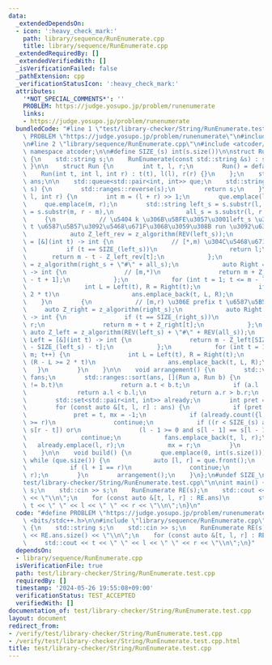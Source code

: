 ```yaml
---
data:
  _extendedDependsOn:
  - icon: ':heavy_check_mark:'
    path: library/sequence/RunEnumerate.cpp
    title: library/sequence/RunEnumerate.cpp
  _extendedRequiredBy: []
  _extendedVerifiedWith: []
  _isVerificationFailed: false
  _pathExtension: cpp
  _verificationStatusIcon: ':heavy_check_mark:'
  attributes:
    '*NOT_SPECIAL_COMMENTS*': ''
    PROBLEM: https://judge.yosupo.jp/problem/runenumerate
    links:
    - https://judge.yosupo.jp/problem/runenumerate
  bundledCode: "#line 1 \"test/library-checker/String/RunEnumerate.test.cpp\"\n#define\
    \ PROBLEM \"https://judge.yosupo.jp/problem/runenumerate\"\n#include <bits/stdc++.h>\n\
    \n#line 2 \"library/sequence/RunEnumerate.cpp\"\n#include <atcoder/string>\nusing\
    \ namespace atcoder;\n\n#define SIZE_(s) int(s.size())\n\nstruct RunEnumerate\
    \ {\n    std::string s;\n    RunEnumerate(const std::string &s) : s(s) { build();\
    \ }\n\n    struct Run {\n        int t, l, r;\n        Run() = default;\n    \
    \    Run(int t, int l, int r) : t(t), l(l), r(r) {}\n    };\n    std::vector<Run>\
    \ ans;\n\n    std::queue<std::pair<int, int>> que;\n    std::string REV(std::string\
    \ s) {\n        std::ranges::reverse(s);\n        return s;\n    }\n    void solve(int\
    \ l, int r) {\n        int m = (l + r) >> 1;\n        que.emplace(l, m);\n   \
    \     que.emplace(m, r);\n        std::string left_s = s.substr(l, m - l), right_s\
    \ = s.substr(m, r - m),\n                    all_s = s.substr(l, r - l);\n   \
    \     {\n            // \u5404 k \u306B\u5BFE\u3057\u3001left_s \u306E suffix\
    \ t \u6587\u5B57\u3092\u5468\u671F\u3068\u3059\u308B run \u3092\u63A2\u3059\n\
    \            auto Z_left_rev = z_algorithm(REV(left_s));\n            auto Left\
    \ = [&](int t) -> int {\n                // [*,m) \u304C\u5468\u671F t\n     \
    \           if (t == SIZE_(left_s))\n                    return l;\n         \
    \       return m - t - Z_left_rev[t];\n            };\n            auto Z_right\
    \ = z_algorithm(right_s + \"#\" + all_s);\n            auto Right = [&](int t)\
    \ -> int {\n                // [m,*)\n                return m + Z_right[r - l\
    \ - t + 1];\n            };\n            for (int t = 1; t <= m - l; t++) {\n\
    \                int L = Left(t), R = Right(t);\n                if (R - L >=\
    \ 2 * t)\n                    ans.emplace_back(t, L, R);\n            }\n    \
    \    }\n        {\n            // [m,r) \u306E prefix t \u6587\u5B57\n       \
    \     auto Z_right = z_algorithm(right_s);\n            auto Right = [&](int t)\
    \ -> int {\n                if (t == SIZE_(right_s))\n                    return\
    \ r;\n                return m + t + Z_right[t];\n            };\n           \
    \ auto Z_left = z_algorithm(REV(left_s) + \"#\" + REV(all_s));\n            auto\
    \ Left = [&](int t) -> int {\n                return m - Z_left[SIZE_(Z_left)\
    \ - SIZE_(left_s) - t];\n            };\n            for (int t = 1; t <= r -\
    \ m; t++) {\n                int L = Left(t), R = Right(t);\n                if\
    \ (R - L >= 2 * t)\n                    ans.emplace_back(t, L, R);\n         \
    \   }\n        }\n    }\n\n    void arrangement() {\n        std::vector<Run>\
    \ fans;\n        std::ranges::sort(ans, [](Run a, Run b) {\n            if (a.t\
    \ != b.t)\n                return a.t < b.t;\n            if (a.l != b.l)\n  \
    \              return a.l < b.l;\n            return a.r > b.r;\n        });\n\
    \        std::set<std::pair<int, int>> already;\n        int pret = -1, mx;\n\
    \        for (const auto &[t, l, r] : ans) {\n            if (pret != t)\n   \
    \             pret = t, mx = -1;\n            if (already.count({l, r}) || mx\
    \ >= r)\n                continue;\n            if ((r < SIZE_(s) and s[r] ==\
    \ s[r - t]) or\n                (l - 1 >= 0 and s[l - 1] == s[l - 1 + t]))\n \
    \               continue;\n            fans.emplace_back(t, l, r);\n         \
    \   already.emplace(l, r);\n            mx = r;\n        }\n        ans = fans;\n\
    \    }\n\n    void build() {\n        que.emplace(0, int(s.size()));\n       \
    \ while (que.size()) {\n            auto [l, r] = que.front();\n            que.pop();\n\
    \            if (l + 1 == r)\n                continue;\n            solve(l,\
    \ r);\n        }\n        arrangement();\n    }\n};\n#undef SIZE_\n#line 5 \"\
    test/library-checker/String/RunEnumerate.test.cpp\"\n\nint main() {\n    std::string\
    \ s;\n    std::cin >> s;\n    RunEnumerate RE(s);\n    std::cout << RE.ans.size()\
    \ << \"\\n\";\n    for (const auto &[t, l, r] : RE.ans)\n        std::cout <<\
    \ t << \" \" << l << \" \" << r << \"\\n\";\n}\n"
  code: "#define PROBLEM \"https://judge.yosupo.jp/problem/runenumerate\"\n#include\
    \ <bits/stdc++.h>\n\n#include \"library/sequence/RunEnumerate.cpp\"\n\nint main()\
    \ {\n    std::string s;\n    std::cin >> s;\n    RunEnumerate RE(s);\n    std::cout\
    \ << RE.ans.size() << \"\\n\";\n    for (const auto &[t, l, r] : RE.ans)\n   \
    \     std::cout << t << \" \" << l << \" \" << r << \"\\n\";\n}"
  dependsOn:
  - library/sequence/RunEnumerate.cpp
  isVerificationFile: true
  path: test/library-checker/String/RunEnumerate.test.cpp
  requiredBy: []
  timestamp: '2024-05-26 19:55:08+09:00'
  verificationStatus: TEST_ACCEPTED
  verifiedWith: []
documentation_of: test/library-checker/String/RunEnumerate.test.cpp
layout: document
redirect_from:
- /verify/test/library-checker/String/RunEnumerate.test.cpp
- /verify/test/library-checker/String/RunEnumerate.test.cpp.html
title: test/library-checker/String/RunEnumerate.test.cpp
---
```

